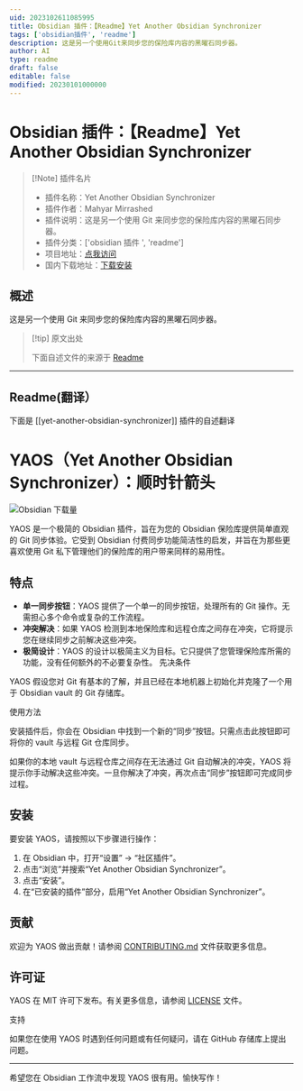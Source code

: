 ```yaml
---
uid: 2023102611085995
title: Obsidian 插件：【Readme】Yet Another Obsidian Synchronizer
tags: ['obsidian插件', 'readme']
description: 这是另一个使用Git来同步您的保险库内容的黑曜石同步器。
author: AI
type: readme
draft: false
editable: false
modified: 20230101000000
---
```


# Obsidian 插件：【Readme】Yet Another Obsidian Synchronizer

> [!Note] 插件名片
> - 插件名称：Yet Another Obsidian Synchronizer
> - 插件作者：Mahyar Mirrashed
> - 插件说明：这是另一个使用 Git 来同步您的保险库内容的黑曜石同步器。
> - 插件分类：['obsidian 插件 ', 'readme']
> - 项目地址：[点我访问](https://github.com/mahyarmirrashed/yaos)
> - 国内下载地址：[下载安装](https://pkmer.cn/products/plugin/pluginMarket/?yet-another-obsidian-synchronizer)

## 概述

这是另一个使用 Git 来同步您的保险库内容的黑曜石同步器。

> [!tip] 原文出处
>
>下面自述文件的来源于 [Readme](https://ghproxy.net/https://raw.githubusercontent.com/mahyarmirrashed/yaos/main/README.md)

---

## Readme(翻译）

下面是 [[yet-another-obsidian-synchronizer]] 插件的自述翻译

# YAOS（Yet Another Obsidian Synchronizer）：顺时针箭头

![Obsidian 下载量](https://img.shields.io/badge/dynamic/json?logo=obsidian&color=%23483699&label=downloads&query=%24%5B%22yet-another-obsidian-synchronizer%22%5D.downloads&url=https%3A%2F%2Fraw.githubusercontent.com%2Fobsidianmd%2Fobsidian-releases%2Fmaster%2Fcommunity-plugin-stats.json)

YAOS 是一个极简的 Obsidian 插件，旨在为您的 Obsidian 保险库提供简单直观的 Git 同步体验。它受到 Obsidian 付费同步功能简洁性的启发，并旨在为那些更喜欢使用 Git 私下管理他们的保险库的用户带来同样的易用性。

## 特点

- **单一同步按钮**：YAOS 提供了一个单一的同步按钮，处理所有的 Git 操作。无需担心多个命令或复杂的工作流程。
- **冲突解决**：如果 YAOS 检测到本地保险库和远程仓库之间存在冲突，它将提示您在继续同步之前解决这些冲突。
- **极简设计**：YAOS 的设计以极简主义为目标。它只提供了您管理保险库所需的功能，没有任何额外的不必要复杂性。
先决条件

YAOS 假设您对 Git 有基本的了解，并且已经在本地机器上初始化并克隆了一个用于 Obsidian vault 的 Git 存储库。

使用方法

安装插件后，你会在 Obsidian 中找到一个新的“同步”按钮。只需点击此按钮即可将你的 vault 与远程 Git 仓库同步。

如果你的本地 vault 与远程仓库之间存在无法通过 Git 自动解决的冲突，YAOS 将提示你手动解决这些冲突。一旦你解决了冲突，再次点击“同步”按钮即可完成同步过程。

## 安装

要安装 YAOS，请按照以下步骤进行操作：

1. 在 Obsidian 中，打开“设置” &rarr; “社区插件”。
2. 点击“浏览”并搜索“Yet Another Obsidian Synchronizer”。
3. 点击“安装”。
4. 在“已安装的插件”部分，启用“Yet Another Obsidian Synchronizer”。

## 贡献

欢迎为 YAOS 做出贡献！请参阅 [CONTRIBUTING.md](./CONTRIBUTING.md) 文件获取更多信息。

## 许可证

YAOS 在 MIT 许可下发布。有关更多信息，请参阅 [LICENSE](LICENSE) 文件。

支持

如果您在使用 YAOS 时遇到任何问题或有任何疑问，请在 GitHub 存储库上提出问题。

---

希望您在 Obsidian 工作流中发现 YAOS 很有用。愉快写作！
